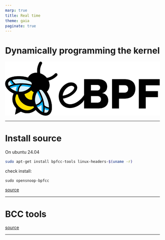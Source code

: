 ```yaml
---
marp: true
title: Real time 
theme: gaia
paginate: true
---
```


# <!-- fit --> Dynamically programming the kernel

![center](images/EBPF_logo.png)

---

# Install source

On ubuntu 24.04
```bash
sudo apt-get install bpfcc-tools linux-headers-$(uname -r)
```

check install:
```
sudo opensnoop-bpfcc
```

[source](https://github.com/iovisor/bcc/blob/master/INSTALL.md)

---

# BCC tools

[source](https://github.com/iovisor/bcc?tab=readme-ov-file)

---

